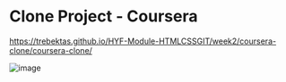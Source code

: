 # Clone Project - Coursera

https://trebektas.github.io/HYF-Module-HTMLCSSGIT/week2/coursera-clone/coursera-clone/

![image](https://user-images.githubusercontent.com/111200262/232805848-2172d9e9-bba5-4ccb-8fe1-ff369eeb50ec.png)
